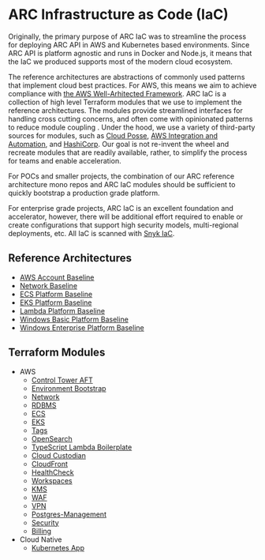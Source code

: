 # ARC Infrastructure as Code (IaC)
Originally, the primary purpose of ARC IaC was to streamline the process for deploying ARC API in AWS and Kubernetes based environments. Since ARC API is platform agnostic and runs in Docker and Node.js, it means that the IaC we produced supports most of the modern cloud ecosystem.

The reference architectures are abstractions of commonly used patterns that implement cloud best practices. For AWS, this means we aim to achieve compliance with [the AWS Well-Arhitected Framework](https://docs.aws.amazon.com/wellarchitected/latest/framework/welcome.html). ARC IaC is a collection of high level Terraform modules that we use to implement the reference architectures. The modules provide streamlined interfaces for handling cross cutting concerns, and often come with opinionated patterns to reduce module coupling . Under the hood, we use a variety of third-party sources for modules, such as [Cloud Posse](https://github.com/cloudposse), [AWS Integration and Automation](https://github.com/aws-ia), and [HashiCorp](https://github.com/hashicorp). Our goal is not re-invent the wheel and recreate modules that are readily available, rather, to simplify the process for teams and enable acceleration.

For POCs and smaller projects, the combination of our ARC reference architecture mono repos and ARC IaC modules should be sufficient to quickly bootstrap a production grade platform.

For enterprise grade projects, ARC IaC is an excellent foundation and accelerator, however, there will be additional effort required to enable or create configurations that support high security models, multi-regional deployments, etc. All IaC is scanned with [Snyk IaC](https://snyk.io/product/infrastructure-as-code-security/).

## Reference Architectures

* [AWS Account Baseline](reference_architectures/aws_account_baseline.md)
* [Network Baseline](reference_architectures/network_baseline.md)
* [ECS Platform Baseline](reference_architectures/ecs_platform_baseline.md)
* [EKS Platform Baseline](reference_architectures/eks_platform_baseline.md)
* [Lambda Platform Baseline](reference_architectures/lambda_platform_baseline.md)
* [Windows Basic Platform Baseline](reference_architectures/windows_basic_platform_baseline.md)
* [Windows Enterprise Platform Baseline](reference_architectures/windows_enterprise_platform_baseline.md)

## Terraform Modules

* AWS
  * [Control Tower AFT](modules/terraform-aws-refarch-control-tower-aft/README.md)
  * [Environment Bootstrap](modules/terraform-module-aws-bootstrap/README.md)
  * [Network](modules/terraform-aws-ref-arch-network/README.md)
  * [RDBMS](modules/terraform-aws-ref-arch-db/README.md)
  * [ECS](modules/terraform-aws-refarch-ecs/README.md)
  * [EKS](modules/terraform-aws-ref-arch-eks/README.md)
  * [Tags](modules/terraform-aws-refarch-tags/README.md)
  * [OpenSearch](modules/terraform-aws-refarch-opensearch/README.md)
  * [TypeScript Lambda Boilerplate](modules/typescript-lambda-boilerplate/README.md)
  * [Cloud Custodian](modules/terraform-aws-cloud-custodian/README.md)
  * [CloudFront](modules/terraform-aws-refarch-cloudfront/README.md)
  * [HealthCheck](modules/terraform-aws-arc-healthcheck/README.md)
  * [Workspaces](modules/terraform-aws-arc-workspace/README.md)
  * [KMS](modules/terraform-aws-arc-kms/README.md)
  * [WAF](modules/terraform-aws-refarch-waf/README.md)
  * [VPN](modules/terraform-aws-refarch-vpn/README.md)
  * [Postgres-Management](modules/terraform-postgresql-aws-arc-mgmt/README.md)
  * [Security](modules/terraform-aws-arc-security/README.md)
  * [Billing](modules/terraform-aws-arc-billing/README.md)
* Cloud Native
  * [Kubernetes App](modules/terraform-k8s-app/README.md)
